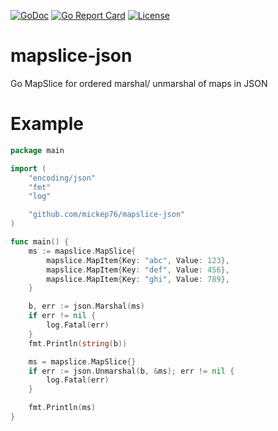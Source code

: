 [![GoDoc](https://godoc.org/github.com/mickep76/mapslice-json?status.svg)](https://godoc.org/github.com/mickep76/mapslice-json)
[![Go Report Card](https://goreportcard.com/badge/github.com/mickep76/mapslice-json)](https://goreportcard.com/report/github.com/mickep76/mapslice-json)
[![License](https://img.shields.io/badge/License-Apache%202.0-blue.svg)](https://github.com/mickep76/mapslice-json/blob/master/LICENSE)

# mapslice-json

Go MapSlice for ordered marshal/ unmarshal of maps in JSON

# Example

```go
package main

import (
	"encoding/json"
	"fmt"
	"log"

	"github.com/mickep76/mapslice-json"
)

func main() {
	ms := mapslice.MapSlice{
		mapslice.MapItem{Key: "abc", Value: 123},
		mapslice.MapItem{Key: "def", Value: 456},
		mapslice.MapItem{Key: "ghi", Value: 789},
	}

	b, err := json.Marshal(ms)
	if err != nil {
		log.Fatal(err)
	}
	fmt.Println(string(b))

	ms = mapslice.MapSlice{}
	if err := json.Unmarshal(b, &ms); err != nil {
		log.Fatal(err)
	}

	fmt.Println(ms)
}
```
